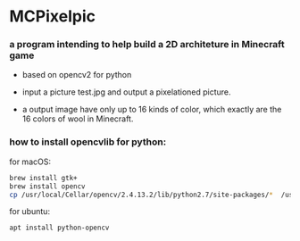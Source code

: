# MCPixelpic

### a program intending to help build a 2D architeture in Minecraft game

* based on opencv2 for python

* input a picture test.jpg and output a pixelationed picture.

* a output image have only up to 16 kinds of color, which exactly are the 16 colors of wool in Minecraft.

### how to install opencvlib for python:

for macOS: 

~~~bash
brew install gtk+
brew install opencv
cp /usr/local/Cellar/opencv/2.4.13.2/lib/python2.7/site-packages/*  /usr/local/lib/python2.7/site-packages
~~~

for ubuntu:

~~~bash
apt install python-opencv
~~~
